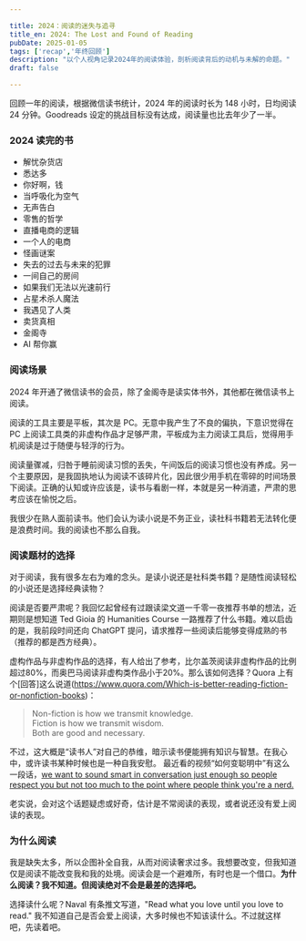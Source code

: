 ```yaml
---

title: 2024：阅读的迷失与追寻
title_en: 2024: The Lost and Found of Reading
pubDate: 2025-01-05
tags: ['recap','年终回顾']
description: "以个人视角记录2024年的阅读体验，剖析阅读背后的动机与未解的命题。"
draft: false

---
```


回顾一年的阅读，根据微信读书统计，2024 年的阅读时长为 148 小时，日均阅读 24 分钟。Goodreads 设定的挑战目标没有达成，阅读量也比去年少了一半。

### 2024 读完的书

- 解忧杂货店
- 悉达多
- 你好啊，钱
- 当呼吸化为空气
- 无声告白
- 零售的哲学
- 直播电商的逻辑
- 一个人的电商
- 怪画谜案
- 失去的过去与未来的犯罪
- 一间自己的房间
- 如果我们无法以光速前行
- 占星术杀人魔法
- 我遇见了人类
- 卖货真相
- 金阁寺
- AI 帮你赢

### 阅读场景

2024 年开通了微信读书的会员，除了金阁寺是读实体书外，其他都在微信读书上阅读。

阅读的工具主要是平板，其次是 PC。无意中我产生了不良的偏执，下意识觉得在 PC 上阅读工具类的非虚构作品才足够严肃，平板成为主力阅读工具后，觉得用手机阅读是过于随便与轻浮的行为。

阅读量骤减，归咎于睡前阅读习惯的丢失，午间饭后的阅读习惯也没有养成。另一个主要原因，是我固执地认为阅读不该碎片化，因此很少用手机在零碎的时间场景下阅读。正确的认知或许应该是，读书与看剧一样，本就是另一种消遣，严肃的思考应该在愉悦之后。

我很少在熟人面前读书。他们会认为读小说是不务正业，读社科书籍若无法转化便是浪费时间。我的阅读也不那么自我。

### 阅读题材的选择

对于阅读，我有很多左右为难的念头。是读小说还是社科类书籍？是随性阅读轻松的小说还是选择经典读物？

阅读是否要严肃呢？我回忆起曾经有过跟读梁文道一千零一夜推荐书单的想法，近期则是想知道 Ted Gioia 的 Humanities Course 一路推荐了什么书籍。难以启齿的是，我前段时间还向 ChatGPT 提问，请求推荐一些阅读后能够变得成熟的书（推荐的都是西方经典）。

虚构作品与非虚构作品的选择，有人给出了参考，比尔盖茨阅读非虚构作品的比例超过80%，而奥巴马阅读非虚构类作品小于20%。那么该如何选择？Quora 上有个[回答]这么说道(https://www.quora.com/Which-is-better-reading-fiction-or-nonfiction-books)：
> Non-fiction is how we transmit knowledge.   
Fiction is how we transmit wisdom.   
Both are good and necessary.  

不过，这大概是“读书人”对自己的恭维，暗示读书便能拥有知识与智慧。在我心中，或许读书某种时候也是一种自我安慰。 最近看的视频“如何变聪明中”有这么一段话，[we want to sound smart in conversation just enough so people respect you but not too much to the point where people think you're a nerd.](https://www.youtube.com/watch?v=C5OJJD3Eytk&t=29s)

老实说，会对这个话题疑虑或好奇，估计是不常阅读的表现，或者说还没有爱上阅读的表现。

### 为什么阅读

我是缺失太多，所以企图补全自我，从而对阅读奢求过多。我想要改变，但我知道仅是阅读不能改变我和我的处境。阅读会是一个避难所，有时也是一个借口。**为什么阅读？我不知道。但阅读绝对不会是最差的选择吧。**

选择读什么呢？Naval 有条推文写道，"Read what you love until you love to read." 我不知道自己是否会爱上阅读，大多时候也不知该读什么。不过就这样吧，先读着吧。